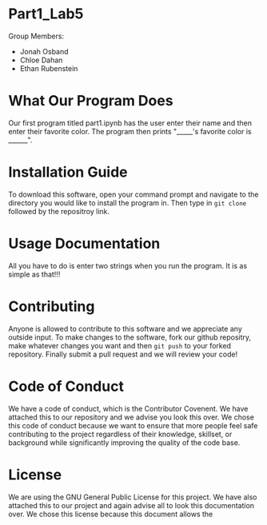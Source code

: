 # Part1_Lab5  

Group Members:
* Jonah Osband  
* Chloe Dahan 
* Ethan Rubenstein

# What Our Program Does
Our first program titled part1.ipynb has the user enter their name and then enter their favorite color. The program then prints "_____'s favorite color is ______".

# Installation Guide
To download this software, open your command prompt and navigate to the directory you would like to install the program in. Then type in `git clone` followed by the repositroy link.

# Usage Documentation
All you have to do is enter two strings when you run the program. It is as simple as that!!!

# Contributing
Anyone is allowed to contribute to this software and we appreciate any outside input. To make changes to the software, fork our github repositry, make whatever changes you want and then `git push` to your forked repository. Finally submit a pull request and we will review your code!

# Code of Conduct
We have a code of conduct, which is the Contributor Covenent. We have attached this to our repository and we advise you look this over. We chose this code of conduct because we want to ensure that more people feel safe contributing to the project regardless of their knowledge, skillset, or background while significantly improving the quality of the code base.

# License
We are using the GNU General Public License for this project. We have also attached this to our project and again advise all to look this documentation over. We chose this license because this document allows the 
